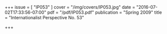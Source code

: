 +++
issue = [ "IP053" ]
cover = "/img/covers/IP053.jpg"
date = "2016-07-02T17:33:56-07:00"
pdf = "/pdf/IP053.pdf"
publication = "Spring 2009"
title = "Internationalist Perspective No. 53"

+++

